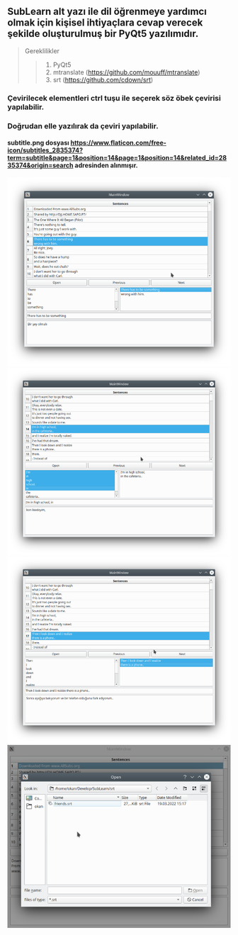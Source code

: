 ## SubLearn alt yazı ile dil öğrenmeye yardımcı olmak için kişisel ihtiyaçlara cevap verecek şekilde oluşturulmuş bir PyQt5 yazılımıdır.

> Gereklilikler
>> 1. PyQt5
>> 2. mtranslate (https://github.com/mouuff/mtranslate)
>> 3. srt (https://github.com/cdown/srt)

### Çevirilecek elementleri ctrl tuşu ile seçerek söz öbek çevirisi yapılabilir.
### Doğrudan elle yazılırak da çeviri yapılabilir.

#### subtitle.png dosyası https://www.flaticon.com/free-icon/subtitles_2835374?term=subtitle&page=1&position=14&page=1&position=14&related_id=2835374&origin=search adresinden alınmışır.

![](https://github.com/acarokan/SubLearn/blob/master/screenshots/Screenshot_1.png)
![](https://github.com/acarokan/SubLearn/blob/master/screenshots/Screenshot_3.png)
![](https://github.com/acarokan/SubLearn/blob/master/screenshots/Screenshot_4.png)
![](https://github.com/acarokan/SubLearn/blob/master/screenshots/Screenshot_2.png)